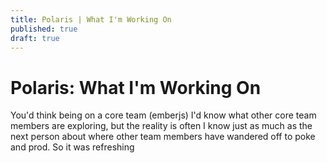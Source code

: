 ```yaml
---
title: Polaris | What I'm Working On
published: true
draft: true
---
```


# Polaris: What I'm Working On

You'd think being on a core team (emberjs) I'd know what other core team members are exploring, but the reality is often I know just as much as the next person about where other team members have wandered off to poke and prod. So it was refreshing 
